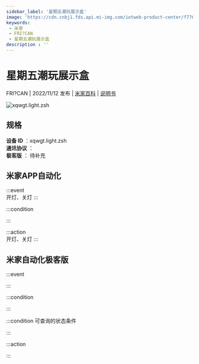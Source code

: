 ```yaml
---
sidebar_label: '星期五潮玩展示盒'
image: 'https://cdn.cnbj1.fds.api.mi-img.com/iotweb-product-center/f7766a735dc7e01e3b7654d2382c8072_1662082263382.png?GalaxyAccessKeyId=AKVGLQWBOVIRQ3XLEW&Expires=9223372036854775807&Signature=eF85KF0G1iEsifBj5l+pI6cfxzY='
keywords: 
 - 米家
 - FRI?CAN
 - 星期五潮玩展示盒
description : ''
---
```

# 星期五潮玩展示盒

FRI?CAN | 2022/11/12 发布 | [米家百科](https://home.mi.com/webapp/content/baike/product/index.html?model=xqwgt.light.zsh) | [说明书](https://home.mi.com/views/introduction.html?model=xqwgt.light.zsh&region=cn)

![xqwgt.light.zsh](https://cdn.cnbj1.fds.api.mi-img.com/iotweb-product-center/f7766a735dc7e01e3b7654d2382c8072_1662082263382.png?GalaxyAccessKeyId=AKVGLQWBOVIRQ3XLEW&Expires=9223372036854775807&Signature=eF85KF0G1iEsifBj5l+pI6cfxzY=)

## 规格  
> 
**设备 ID** ：xqwgt.light.zsh  
**通讯协议** ：  
**极客版**  ： 待补充 


## 米家APP自动化  

:::event  
开灯、关灯
:::

:::condition  

:::

:::action   
开灯、关灯
:::

## 米家自动化极客版  

:::event  

:::

:::condition  

:::

:::condition 可查询的状态条件  

:::

:::action  

:::

        
